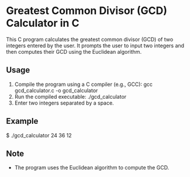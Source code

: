 # Greatest Common Divisor (GCD) Calculator in C

This C program calculates the greatest common divisor (GCD) of two integers entered by the user. It prompts the user to input two integers and then computes their GCD using the Euclidean algorithm.

## Usage
1. Compile the program using a C compiler (e.g., GCC):
gcc gcd_calculator.c -o gcd_calculator
2. Run the compiled executable:
./gcd_calculator
3. Enter two integers separated by a space.

## Example
$ ./gcd_calculator
24 36
12

## Note
- The program uses the Euclidean algorithm to compute the GCD.



